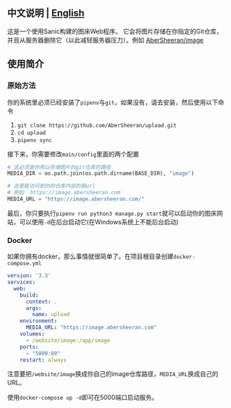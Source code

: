 ## 中文说明 | [English](https://github.com/AberSheeran/upload/blob/master/README-En.md)

这是一个使用Sanic构建的图床Web程序。
它会将图片存储在你指定的Git仓库，并且从服务器删除它（以此减轻服务器压力）。例如 [AberSheeran/image](https://github.com/AberSheeran/image)

## 使用简介

### 原始方法

你的系统里必须已经安装了`pipenv`与`git`，如果没有，请去安装，然后使用以下命令

1. `git clone https://github.com/AberSheeran/upload.git`
2. `cd upload`
3. `pipenv sync`

接下来，你需要修改`main/config`里面的两个配置

```python
# 这必须是你用以存储图片的git仓库的路径
MEDIA_DIR = os.path.join(os.path.dirname(BASE_DIR), "image")

# 这是能访问到你的仓库内容的根url
# 例如 `https://image.abersheeran.com`
MEDIA_URL = "https://image.abersheeran.com/"
```

最后，你只要执行`pipenv run python3 manage.py start`就可以启动你的图床网站，可以使用`-d`在后台启动它(在Windows系统上不能后台启动)

### Docker

如果你拥有docker，那么事情就很简单了。在项目根目录创建`docker-compose.yml`

```yml
version: '3.3'
services:
  web:
    build:
      context: .
      args:
        name: upload
    environment:
      MEDIA_URL: "https://image.abersheeran.com"
    volumes:
      - /website/image:/app/image
    ports:
      - "5000:80"
    restart: always
```

注意要把`/website/image`换成你自己的image仓库路径，`MEDIA_URL`换成自己的URL。

使用`docker-compose up -d`即可在5000端口启动服务。
